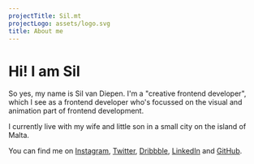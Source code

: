 ```yaml
---
projectTitle: Sil.mt
projectLogo: assets/logo.svg
title: About me
---
```


# Hi! I am Sil

So yes, my name is Sil van Diepen. I'm a "creative frontend developer", which I see as a frontend developer who's focussed on the visual and animation part of frontend development.

I currently live with my wife and little son in a small city on the island of Malta.

You can find me on [Instagram](https://instagram.com/silvandiepen), [Twitter](https://twitter.com/silvandiepen), [Dribbble](https://dribbble.com/silvandiepen), [LinkedIn](https://linkedin.com/in/silvandiepen) and [GitHub](https://www.github.com/silvandiepen).


